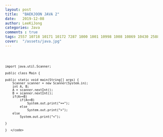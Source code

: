 ```yaml
---
layout: post
title:  "BAEKJOON JAVA 2"
date:   2019-12-08
author: LeeKiJong
categories: Java
comments : true
tags: 2557 10718 10171 10172 7287 1000 1001 10998 1008 10869 10430 2588 백준 1단계 입출력 사칙연산 
cover:  "/assets/java.jpg"
---
```




<code>  
  
    import java.util.Scanner;

    public class Main {

	public static void main(String[] args) {
		Scanner scanner = new Scanner(System.in);
		int A, B;
		A = scanner.nextInt();
		B = scanner.nextInt();
		if(A>=B)
			if(A==B)
				System.out.print("==");
			else
				System.out.print(">");
		else
			System.out.print("<");
		
	}

    }  </code>

